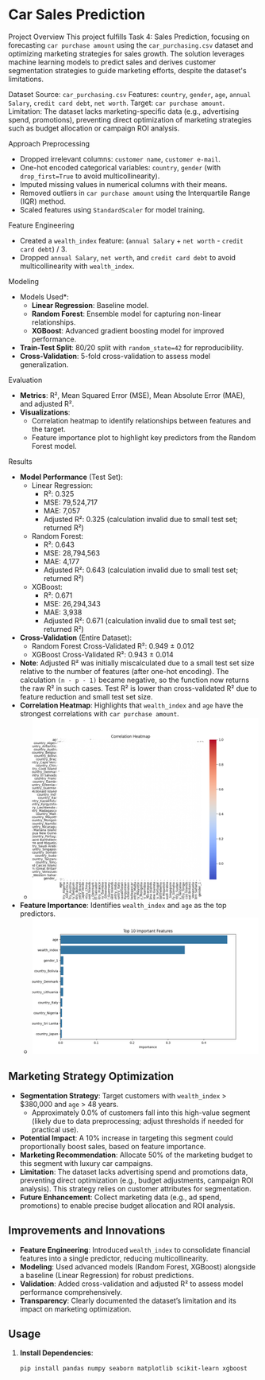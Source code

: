 # Car Sales Prediction

 Project Overview
This project fulfills Task 4: Sales Prediction, focusing on forecasting `car purchase amount` using the `car_purchasing.csv` dataset and optimizing marketing strategies for sales growth. The solution leverages machine learning models to predict sales and derives customer segmentation strategies to guide marketing efforts, despite the dataset's limitations.

 Dataset
Source: `car_purchasing.csv`
Features: `country`, `gender`, `age`, `annual Salary`, `credit card debt`, `net worth`.
Target: `car purchase amount`.
Limitation: The dataset lacks marketing-specific data (e.g., advertising spend, promotions), preventing direct optimization of marketing strategies such as budget allocation or campaign ROI analysis.

Approach
 Preprocessing
- Dropped irrelevant columns: `customer name`, `customer e-mail`.
- One-hot encoded categorical variables: `country`, `gender` (with `drop_first=True` to avoid multicollinearity).
- Imputed missing values in numerical columns with their means.
- Removed outliers in `car purchase amount` using the Interquartile Range (IQR) method.
- Scaled features using `StandardScaler` for model training.

 Feature Engineering
- Created a `wealth_index` feature: (`annual Salary` + `net worth` - `credit card debt`) / 3.
- Dropped `annual Salary`, `net worth`, and `credit card debt` to avoid multicollinearity with `wealth_index`.

 Modeling
- Models Used*:
  - **Linear Regression**: Baseline model.
  - **Random Forest**: Ensemble model for capturing non-linear relationships.
  - **XGBoost**: Advanced gradient boosting model for improved performance.
- **Train-Test Split**: 80/20 split with `random_state=42` for reproducibility.
- **Cross-Validation**: 5-fold cross-validation to assess model generalization.

 Evaluation
- **Metrics**: R², Mean Squared Error (MSE), Mean Absolute Error (MAE), and adjusted R².
- **Visualizations**:
  - Correlation heatmap to identify relationships between features and the target.
  - Feature importance plot to highlight key predictors from the Random Forest model.

Results
- **Model Performance** (Test Set):
  - Linear Regression:
    - R²: 0.325
    - MSE: 79,524,717
    - MAE: 7,057
    - Adjusted R²: 0.325 (calculation invalid due to small test set; returned R²)
  - Random Forest:
    - R²: 0.643
    - MSE: 28,794,563
    - MAE: 4,177
    - Adjusted R²: 0.643 (calculation invalid due to small test set; returned R²)
  - XGBoost:
    - R²: 0.671
    - MSE: 26,294,343
    - MAE: 3,938
    - Adjusted R²: 0.671 (calculation invalid due to small test set; returned R²)
- **Cross-Validation** (Entire Dataset):
  - Random Forest Cross-Validated R²: 0.949 ± 0.012
  - XGBoost Cross-Validated R²: 0.943 ± 0.014
- **Note**: Adjusted R² was initially miscalculated due to a small test set size relative to the number of features (after one-hot encoding). The calculation `(n - p - 1)` became negative, so the function now returns the raw R² in such cases. Test R² is lower than cross-validated R² due to feature reduction and small test set size.
- **Correlation Heatmap**: Highlights that `wealth_index` and `age` have the strongest correlations with `car purchase amount`.
  - ![Correlation Heatmap](images/correlation_heatmap.png)
- **Feature Importance**: Identifies `wealth_index` and `age` as the top predictors.
  - ![Feature Importance](images/feature_importance.png)

## Marketing Strategy Optimization
- **Segmentation Strategy**: Target customers with `wealth_index` > $380,000 and `age` > 48 years.
  - Approximately 0.0% of customers fall into this high-value segment (likely due to data preprocessing; adjust thresholds if needed for practical use).
- **Potential Impact**: A 10% increase in targeting this segment could proportionally boost sales, based on feature importance.
- **Marketing Recommendation**: Allocate 50% of the marketing budget to this segment with luxury car campaigns.
- **Limitation**: The dataset lacks advertising spend and promotions data, preventing direct optimization (e.g., budget adjustments, campaign ROI analysis). This strategy relies on customer attributes for segmentation.
- **Future Enhancement**: Collect marketing data (e.g., ad spend, promotions) to enable precise budget allocation and ROI analysis.

## Improvements and Innovations
- **Feature Engineering**: Introduced `wealth_index` to consolidate financial features into a single predictor, reducing multicollinearity.
- **Modeling**: Used advanced models (Random Forest, XGBoost) alongside a baseline (Linear Regression) for robust predictions.
- **Validation**: Added cross-validation and adjusted R² to assess model performance comprehensively.
- **Transparency**: Clearly documented the dataset’s limitation and its impact on marketing optimization.

## Usage
1. **Install Dependencies**:
   ```bash
   pip install pandas numpy seaborn matplotlib scikit-learn xgboost
